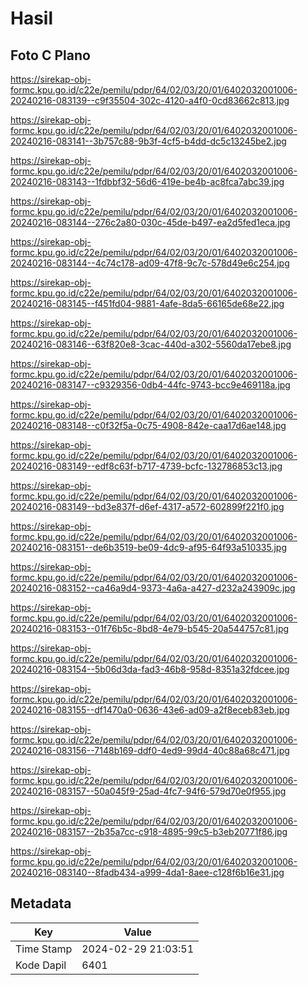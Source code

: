 # Hasil

## Foto C Plano

https://sirekap-obj-formc.kpu.go.id/c22e/pemilu/pdpr/64/02/03/20/01/6402032001006-20240216-083139--c9f35504-302c-4120-a4f0-0cd83662c813.jpg

https://sirekap-obj-formc.kpu.go.id/c22e/pemilu/pdpr/64/02/03/20/01/6402032001006-20240216-083141--3b757c88-9b3f-4cf5-b4dd-dc5c13245be2.jpg

https://sirekap-obj-formc.kpu.go.id/c22e/pemilu/pdpr/64/02/03/20/01/6402032001006-20240216-083143--1fdbbf32-56d6-419e-be4b-ac8fca7abc39.jpg

https://sirekap-obj-formc.kpu.go.id/c22e/pemilu/pdpr/64/02/03/20/01/6402032001006-20240216-083144--276c2a80-030c-45de-b497-ea2d5fed1eca.jpg

https://sirekap-obj-formc.kpu.go.id/c22e/pemilu/pdpr/64/02/03/20/01/6402032001006-20240216-083144--4c74c178-ad09-47f8-9c7c-578d49e6c254.jpg

https://sirekap-obj-formc.kpu.go.id/c22e/pemilu/pdpr/64/02/03/20/01/6402032001006-20240216-083145--f451fd04-9881-4afe-8da5-66165de68e22.jpg

https://sirekap-obj-formc.kpu.go.id/c22e/pemilu/pdpr/64/02/03/20/01/6402032001006-20240216-083146--63f820e8-3cac-440d-a302-5560da17ebe8.jpg

https://sirekap-obj-formc.kpu.go.id/c22e/pemilu/pdpr/64/02/03/20/01/6402032001006-20240216-083147--c9329356-0db4-44fc-9743-bcc9e469118a.jpg

https://sirekap-obj-formc.kpu.go.id/c22e/pemilu/pdpr/64/02/03/20/01/6402032001006-20240216-083148--c0f32f5a-0c75-4908-842e-caa17d6ae148.jpg

https://sirekap-obj-formc.kpu.go.id/c22e/pemilu/pdpr/64/02/03/20/01/6402032001006-20240216-083149--edf8c63f-b717-4739-bcfc-132786853c13.jpg

https://sirekap-obj-formc.kpu.go.id/c22e/pemilu/pdpr/64/02/03/20/01/6402032001006-20240216-083149--bd3e837f-d6ef-4317-a572-602899f221f0.jpg

https://sirekap-obj-formc.kpu.go.id/c22e/pemilu/pdpr/64/02/03/20/01/6402032001006-20240216-083151--de6b3519-be09-4dc9-af95-64f93a510335.jpg

https://sirekap-obj-formc.kpu.go.id/c22e/pemilu/pdpr/64/02/03/20/01/6402032001006-20240216-083152--ca46a9d4-9373-4a6a-a427-d232a243909c.jpg

https://sirekap-obj-formc.kpu.go.id/c22e/pemilu/pdpr/64/02/03/20/01/6402032001006-20240216-083153--01f76b5c-8bd8-4e79-b545-20a544757c81.jpg

https://sirekap-obj-formc.kpu.go.id/c22e/pemilu/pdpr/64/02/03/20/01/6402032001006-20240216-083154--5b06d3da-fad3-46b8-958d-8351a32fdcee.jpg

https://sirekap-obj-formc.kpu.go.id/c22e/pemilu/pdpr/64/02/03/20/01/6402032001006-20240216-083155--df1470a0-0636-43e6-ad09-a2f8eceb83eb.jpg

https://sirekap-obj-formc.kpu.go.id/c22e/pemilu/pdpr/64/02/03/20/01/6402032001006-20240216-083156--7148b169-ddf0-4ed9-99d4-40c88a68c471.jpg

https://sirekap-obj-formc.kpu.go.id/c22e/pemilu/pdpr/64/02/03/20/01/6402032001006-20240216-083157--50a045f9-25ad-4fc7-94f6-579d70e0f955.jpg

https://sirekap-obj-formc.kpu.go.id/c22e/pemilu/pdpr/64/02/03/20/01/6402032001006-20240216-083157--2b35a7cc-c918-4895-99c5-b3eb20771f86.jpg

https://sirekap-obj-formc.kpu.go.id/c22e/pemilu/pdpr/64/02/03/20/01/6402032001006-20240216-083140--8fadb434-a999-4da1-8aee-c128f6b16e31.jpg


## Metadata

| Key        | Value               |
| ---------- | ------------------- |
| Time Stamp | 2024-02-29 21:03:51 |
| Kode Dapil | 6401                |



